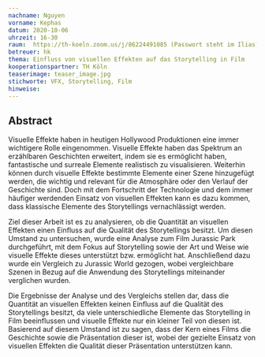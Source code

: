 ```yaml
---
nachname: Nguyen
vorname: Kephas
datum: 2020-10-06
uhrzeit: 16-30
raum:  https://th-koeln.zoom.us/j/86224491085 (Passwort steht im Ilias) Präsentation
betreuer: hk
thema: Einfluss von visuellen Effekten auf das Storytelling in Film
kooperationspartner: TH Köln
teaserimage: teaser_image.jpg
stichworte: VFX, Storytelling, Film
hinweise:
---
```


## Abstract

Visuelle Effekte haben in heutigen Hollywood Produktionen eine immer wichtigere Rolle eingenommen. Visuelle Effekte haben das Spektrum an erzählbaren Geschichten erweitert, indem sie es ermöglicht haben, fantastische und surreale Elemente realistisch zu visualisieren. Weiterhin können durch visuelle Effekte bestimmte Elemente einer Szene hinzugefügt werden, die wichtig und relevant für die Atmosphäre oder den Verlauf der Geschichte sind. Doch mit dem Fortschritt der Technologie und dem immer häufiger werdenden Einsatz von visuellen Effekten kann es dazu kommen, dass klassische Elemente des Storytellings vernachlässigt werden. 

Ziel dieser Arbeit ist es zu analysieren, ob die Quantität an visuellen Effekten einen Einfluss auf die Qualität des Storytellings besitzt. Um diesen Umstand zu untersuchen, wurde eine Analyse zum Film Jurassic Park durchgeführt, mit dem Fokus auf Storytelling sowie der Art und Weise wie visuelle Effekte dieses unterstützt bzw. ermöglicht hat. Anschließend dazu wurde ein Vergleich zu Jurassic World gezogen, wobei vergleichbare Szenen in Bezug auf die Anwendung des Storytellings miteinander verglichen wurden. 

Die Ergebnisse der Analyse und des Vergleichs stellen dar, dass die Quantität an visuellen Effekten keinen Einfluss auf die Qualität des Storytellings besitzt, da viele unterschiedliche Elemente das Storytelling in Film beeinflussen und visuelle Effekte nur ein kleiner Teil von diesen ist. Basierend auf diesem Umstand ist zu sagen, dass der Kern eines Films die Geschichte sowie die Präsentation dieser ist, wobei der gezielte Einsatz von visuellen Effekten die Qualität dieser Präsentation unterstützen kann. 
